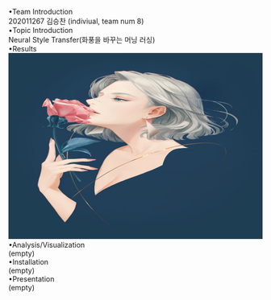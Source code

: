 •Team Introduction<br>
202011267 김승찬 (indiviual, team num 8)<br>
•Topic Introduction<br>
Neural Style Transfer(화풍을 바꾸는 머닝 러싱)<br>
•Results<br>
<img src="/output/combined_a01_candy height 50~1200/a01.jpg"  width="700" height="370"><br>
•Analysis/Visualization<br>
(empty)<br>
•Installation<br>
(empty)<br>
•Presentation<br>
(empty)<br>
